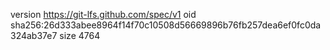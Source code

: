version https://git-lfs.github.com/spec/v1
oid sha256:26d333abee8964f14f70c10508d56669896b76fb257dea6ef0fc0da324ab37e7
size 4764
